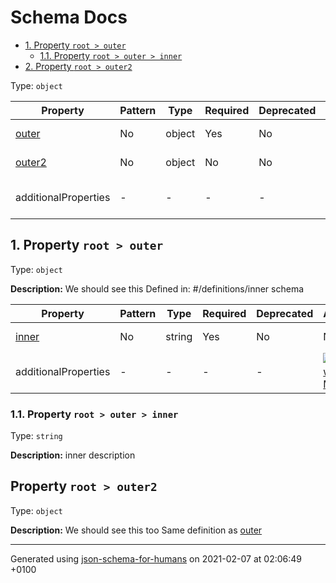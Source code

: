 # Schema Docs

- [1. Property `root > outer`](#outer)
  - [1.1. Property `root > outer > inner`](#outer_inner)
- [2. Property `root > outer2`](#outer2)

Type: `object`

| Property | Pattern | Type | Required | Deprecated | Additional | Description |
| -------- | ------- | ---- | -------- | ---------- | ---------- | ----------- |
| [outer](#outer)|No|object|Yes|No| No|We should see this|
| [outer2](#outer2)|No|object|No|No| No|We should see this too|
  | additionalProperties | - | - | - | - |  [![made-with-Markdown](https://img.shields.io/badge/Not%20allowed-red)](# "Additional Properties not allowed.") | - |

## <a name="outer"></a>1. Property `root > outer`

Type: `object`

**Description:** We should see this
Defined in: #/definitions/inner schema

| Property | Pattern | Type | Required | Deprecated | Additional | Description |
| -------- | ------- | ---- | -------- | ---------- | ---------- | ----------- |
| [inner](#outer_inner)|No|string|Yes|No| No|inner description|
  | additionalProperties | - | - | - | - |  [![made-with-Markdown](https://img.shields.io/badge/Not%20allowed-red)](# "Additional Properties not allowed.") | - |

### <a name="outer_inner"></a>1.1. Property `root > outer > inner`

Type: `string`

**Description:** inner description

## Property `root > outer2`

Type: `object`

**Description:** We should see this too
Same definition as [outer](#outer)

----------------------------------------------------------------------------------------------------------------------------
Generated using [json-schema-for-humans](https://github.com/coveooss/json-schema-for-humans) on 2021-02-07 at 02:06:49 +0100